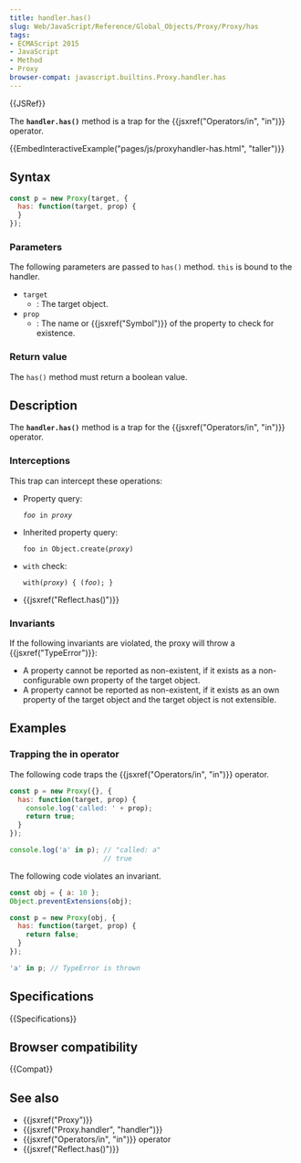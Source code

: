 ```yaml
---
title: handler.has()
slug: Web/JavaScript/Reference/Global_Objects/Proxy/Proxy/has
tags:
- ECMAScript 2015
- JavaScript
- Method
- Proxy
browser-compat: javascript.builtins.Proxy.handler.has
---
```

{{JSRef}}

The **`handler.has()`** method is a trap for the
{{jsxref("Operators/in", "in")}} operator.

{{EmbedInteractiveExample("pages/js/proxyhandler-has.html", "taller")}}

## Syntax

```js
const p = new Proxy(target, {
  has: function(target, prop) {
  }
});
```

### Parameters

The following parameters are passed to `has()` method. `this` is bound to the
handler.

*   `target`
    *   : The target object.
*   `prop`
    *   : The name or {{jsxref("Symbol")}} of the property to check for
        existence.

### Return value

The `has()` method must return a boolean value.

## Description

The **`handler.has()`** method is a trap for the
{{jsxref("Operators/in", "in")}} operator.

### Interceptions

This trap can intercept these operations:

*   Property query:

    <code><var>foo</var> in <var>proxy</var></code>

*   Inherited property query:

    <code>foo in Object.create(<var>proxy</var>)</code>

*   `with` check:

    <code>with(<var>proxy</var>) { (<var>foo</var>); }</code>

*   {{jsxref("Reflect.has()")}}

### Invariants

If the following invariants are violated, the proxy will throw a
{{jsxref("TypeError")}}:

*   A property cannot be reported as non-existent, if it exists as a
    non-configurable own property of the target object.
*   A property cannot be reported as non-existent, if it exists as an own property
    of the target object and the target object is not extensible.

## Examples

### Trapping the in operator

The following code traps the {{jsxref("Operators/in", "in")}}
operator.

```js
const p = new Proxy({}, {
  has: function(target, prop) {
    console.log('called: ' + prop);
    return true;
  }
});

console.log('a' in p); // "called: a"
                       // true
```

The following code violates an invariant.

```js example-bad
const obj = { a: 10 };
Object.preventExtensions(obj);

const p = new Proxy(obj, {
  has: function(target, prop) {
    return false;
  }
});

'a' in p; // TypeError is thrown
```

## Specifications

{{Specifications}}

## Browser compatibility

{{Compat}}

## See also

*   {{jsxref("Proxy")}}
*   {{jsxref("Proxy.handler", "handler")}}
*   {{jsxref("Operators/in", "in")}} operator
*   {{jsxref("Reflect.has()")}}
